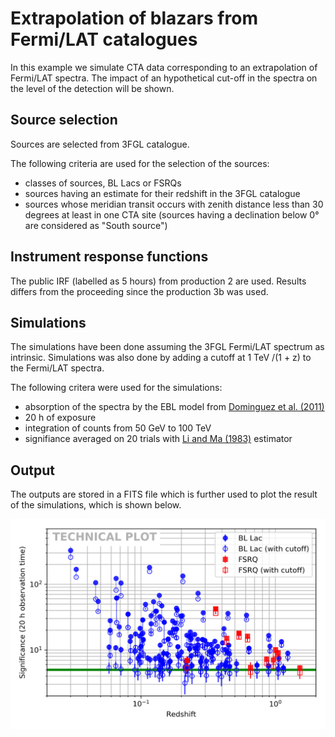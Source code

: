 # Extrapolation of blazars from Fermi/LAT catalogues

In this example we simulate CTA data corresponding to an extrapolation of
Fermi/LAT spectra. The impact of an hypothetical cut-off in the spectra on the
level of the detection will be shown.

## Source selection

Sources are selected from 3FGL catalogue.

The following criteria are used for the selection of the sources:
- classes of sources, BL Lacs or FSRQs
- sources having an estimate for their redshift in the 3FGL catalogue
- sources whose meridian transit occurs with zenith distance less than 30 degrees at least in one CTA site (sources having a declination below 0° are considered as "South source")

## Instrument response functions

The public IRF (labelled as 5 hours) from production 2 are used. Results differs
from the proceeding since the production 3b was used.

## Simulations

The simulations have been done assuming the 3FGL Fermi/LAT spectrum as
intrinsic. Simulations was also done by adding a cutoff at 1 TeV /(1 + z) to the
Fermi/LAT spectra.

The following critera were used for the simulations:
- absorption of the spectra by the EBL model from [Dominguez et al. (2011)](http://adsabs.harvard.edu/abs/2011MNRAS.410.2556D)
- 20 h of exposure
- integration of counts from 50 GeV to 100 TeV
- signifiance averaged on 20 trials with [Li and Ma (1983)](http://adsabs.harvard.edu/abs/1983ApJ...272..317L) estimator
 
## Output

The outputs are stored in a FITS file which is further used to plot the result
of the simulations, which is shown below.

![alt tag](./cut_off_agn_pop.png)
